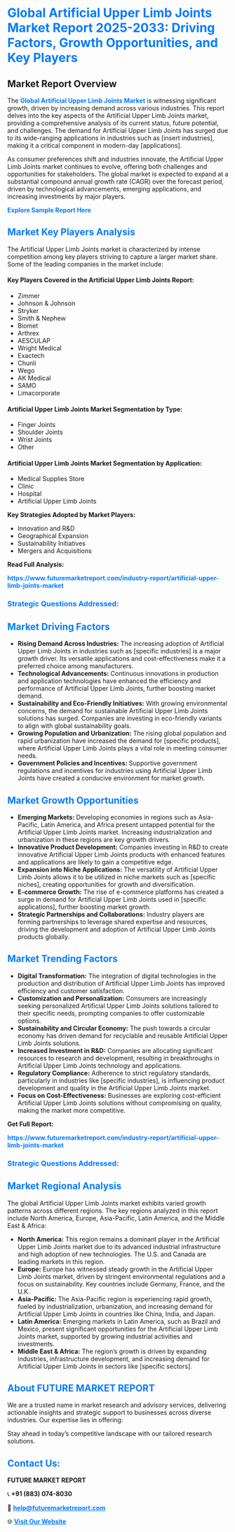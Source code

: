 <h1 style="color: #007BFF;">Global Artificial Upper Limb Joints Market Report 2025-2033: Driving Factors, Growth Opportunities, and Key Players</h1>

<section id="overview">
<h2>Market Report Overview</h2>
<p>The <a href="https://www.futuremarketreport.com/industry-report/artificial-upper-limb-joints-market" style="color: #007BFF; text-decoration: none;"><strong>Global Artificial Upper Limb Joints Market</strong></a> is witnessing significant growth, driven by increasing demand across various industries. This report delves into the key aspects of the Artificial Upper Limb Joints market, providing a comprehensive analysis of its current status, future potential, and challenges. The demand for Artificial Upper Limb Joints has surged due to its wide-ranging applications in industries such as [insert industries], making it a critical component in modern-day [applications].</p>
<p>As consumer preferences shift and industries innovate, the Artificial Upper Limb Joints market continues to evolve, offering both challenges and opportunities for stakeholders. The global market is expected to expand at a substantial compound annual growth rate (CAGR) over the forecast period, driven by technological advancements, emerging applications, and increasing investments by major players.</p>
</section>

<section id="overview">
<p><a href="https://www.futuremarketreport.com/request-sample/reportId=127248" style="color: #007BFF; text-decoration: none;"><strong>Explore Sample Report Here</strong></a></p>
</section>

<section id="key-players">
<h2 style="color: #007BFF;">Market Key Players Analysis</h2>
<p>The Artificial Upper Limb Joints market is characterized by intense competition among key players striving to capture a larger market share. Some of the leading companies in the market include:</p>
<h4>Key Players Covered in the Artificial Upper Limb Joints Report:</h4>
<ul><li>Zimmer</li><li>Johnson &amp; Johnson</li><li>Stryker</li><li>Smith &amp; Nephew</li><li>Biomet</li><li>Arthrex</li><li>AESCULAP</li><li>Wright Medical</li><li>Exactech</li><li>Chunli</li><li>Wego</li><li>AK Medical</li><li>SAMO</li><li>Limacorporate</li></ul>
<h4>Artificial Upper Limb Joints Market Segmentation by Type:</h4>
<ul><li>Finger Joints</li><li>Shoulder Joints</li><li>Wrist Joints</li><li>Other</li></ul>

<h4>Artificial Upper Limb Joints Market Segmentation by Application:</h4>
<ul><li>Medical Supplies Store</li><li>Clinic</li><li>Hospital</li><li>Artificial Upper Limb Joints</li></ul>
<p><strong>Key Strategies Adopted by Market Players:</strong></p>
<ul>
<li>Innovation and R&D</li>
<li>Geographical Expansion</li>
<li>Sustainability Initiatives</li>
<li>Mergers and Acquisitions</li>
</ul>
</section>

<section>
<p><strong>Read Full Analysis: </strong></p><a href="https://www.futuremarketreport.com/industry-report/artificial-upper-limb-joints-market" style="color: #007BFF; text-decoration: none;"><strong>https://www.futuremarketreport.com/industry-report/artificial-upper-limb-joints-market</strong></a>
<h3 style="color: #007BFF;">Strategic Questions Addressed:</h3>
</section>

<section id="driving-factors">
<h2 style="color: #007BFF;">Market Driving Factors</h2>
<ul>
<li><strong>Rising Demand Across Industries:</strong> The increasing adoption of Artificial Upper Limb Joints in industries such as [specific industries] is a major growth driver. Its versatile applications and cost-effectiveness make it a preferred choice among manufacturers.</li>
<li><strong>Technological Advancements:</strong> Continuous innovations in production and application technologies have enhanced the efficiency and performance of Artificial Upper Limb Joints, further boosting market demand.</li>
<li><strong>Sustainability and Eco-Friendly Initiatives:</strong> With growing environmental concerns, the demand for sustainable Artificial Upper Limb Joints solutions has surged. Companies are investing in eco-friendly variants to align with global sustainability goals.</li>
<li><strong>Growing Population and Urbanization:</strong> The rising global population and rapid urbanization have increased the demand for [specific products], where Artificial Upper Limb Joints plays a vital role in meeting consumer needs.</li>
<li><strong>Government Policies and Incentives:</strong> Supportive government regulations and incentives for industries using Artificial Upper Limb Joints have created a conducive environment for market growth.</li>
</ul>
</section>

<section id="growth-opportunities">
<h2 style="color: #007BFF;">Market Growth Opportunities</h2>
<ul>
<li><strong>Emerging Markets:</strong> Developing economies in regions such as Asia-Pacific, Latin America, and Africa present untapped potential for the Artificial Upper Limb Joints market. Increasing industrialization and urbanization in these regions are key growth drivers.</li>
<li><strong>Innovative Product Development:</strong> Companies investing in R&D to create innovative Artificial Upper Limb Joints products with enhanced features and applications are likely to gain a competitive edge.</li>
<li><strong>Expansion into Niche Applications:</strong> The versatility of Artificial Upper Limb Joints allows it to be utilized in niche markets such as [specific niches], creating opportunities for growth and diversification.</li>
<li><strong>E-commerce Growth:</strong> The rise of e-commerce platforms has created a surge in demand for Artificial Upper Limb Joints used in [specific applications], further boosting market growth.</li>
<li><strong>Strategic Partnerships and Collaborations:</strong> Industry players are forming partnerships to leverage shared expertise and resources, driving the development and adoption of Artificial Upper Limb Joints products globally.</li>
</ul>
</section>

<section id="trending-factors">
<h2 style="color: #007BFF;">Market Trending Factors</h2>
<ul>
<li><strong>Digital Transformation:</strong> The integration of digital technologies in the production and distribution of Artificial Upper Limb Joints has improved efficiency and customer satisfaction.</li>
<li><strong>Customization and Personalization:</strong> Consumers are increasingly seeking personalized Artificial Upper Limb Joints solutions tailored to their specific needs, prompting companies to offer customizable options.</li>
<li><strong>Sustainability and Circular Economy:</strong> The push towards a circular economy has driven demand for recyclable and reusable Artificial Upper Limb Joints solutions.</li>
<li><strong>Increased Investment in R&D:</strong> Companies are allocating significant resources to research and development, resulting in breakthroughs in Artificial Upper Limb Joints technology and applications.</li>
<li><strong>Regulatory Compliance:</strong> Adherence to strict regulatory standards, particularly in industries like [specific industries], is influencing product development and quality in the Artificial Upper Limb Joints market.</li>
<li><strong>Focus on Cost-Effectiveness:</strong> Businesses are exploring cost-efficient Artificial Upper Limb Joints solutions without compromising on quality, making the market more competitive.</li>
</ul>
</section>

<section>
<p><strong>Get Full Report: </strong></p><a href="https://www.futuremarketreport.com/industry-report/artificial-upper-limb-joints-market" style="color: #007BFF; text-decoration: none;"><strong>https://www.futuremarketreport.com/industry-report/artificial-upper-limb-joints-market</strong></a>
<h3 style="color: #007BFF;">Strategic Questions Addressed:</h3>
</section>


<section id="regional-analysis">
<h2 style="color: #007BFF;">Market Regional Analysis</h2>
<p>The global Artificial Upper Limb Joints market exhibits varied growth patterns across different regions. The key regions analyzed in this report include North America, Europe, Asia-Pacific, Latin America, and the Middle East & Africa:</p>
<ul>
<li><strong>North America:</strong> This region remains a dominant player in the Artificial Upper Limb Joints market due to its advanced industrial infrastructure and high adoption of new technologies. The U.S. and Canada are leading markets in this region.</li>
<li><strong>Europe:</strong> Europe has witnessed steady growth in the Artificial Upper Limb Joints market, driven by stringent environmental regulations and a focus on sustainability. Key countries include Germany, France, and the U.K.</li>
<li><strong>Asia-Pacific:</strong> The Asia-Pacific region is experiencing rapid growth, fueled by industrialization, urbanization, and increasing demand for Artificial Upper Limb Joints in countries like China, India, and Japan.</li>
<li><strong>Latin America:</strong> Emerging markets in Latin America, such as Brazil and Mexico, present significant opportunities for the Artificial Upper Limb Joints market, supported by growing industrial activities and investments.</li>
<li><strong>Middle East & Africa:</strong> The region’s growth is driven by expanding industries, infrastructure development, and increasing demand for Artificial Upper Limb Joints in sectors like [specific sectors].</li>
</ul>
</section>

<footer>
<h2 style="color: #007BFF;">About FUTURE MARKET REPORT</h2>
<p>We are a trusted name in market research and advisory services, delivering actionable insights and strategic support to businesses across diverse industries. Our expertise lies in offering:</p>

<p>Stay ahead in today’s competitive landscape with our tailored research solutions.</p>

<h2 style="color: #007BFF;">Contact Us:</h2>
<p><strong>FUTURE MARKET REPORT</strong></p>
<p>📞 <strong>+91 (883) 074-8030</strong></p>
<p>📧 <strong><a href="mailto:help@futuremarketreport.com" style="color: #007BFF;">help@futuremarketreport.com</a></strong></p>
<p>🌐 <strong><a href="https://www.futuremarketreport.com/" style="color: #007BFF;">Visit Our Website</a></strong></p>
</footer>
